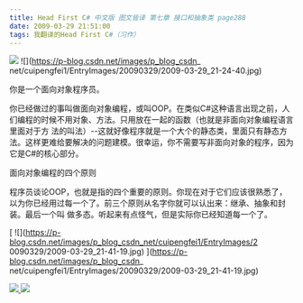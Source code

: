 ```yaml
---
title: Head First C# 中文版 图文皆译 第七章 接口和抽象类 page288
date: 2009-03-29 21:51:00
tags: 我翻译的Head First C#（习作）
---
```

![](https://p-blog.csdn.net/images/p_blog_csdn_net/cuipengfei1/EntryImages/20090329/2009-03-29_21-23-15.jpg) ![](https://p-blog.csdn.net/images/p_blog_csdn_
net/cuipengfei1/EntryImages/20090329/2009-03-29_21-24-40.jpg)

你是一个面向对象程序员。

你已经做过的事叫做面向对象编程，或叫OOP。在类似C#这种语言出现之前，人们编程的时候不用对象、方法。只用放在一起的函数（也就是非面向对象编程语言里面对于方
法的叫法）--这就好像程序就是一个大个的静态类，里面只有静态方法。这样更难给要解决的问题建模。很幸运，你不需要写非面向对象的程序，因为它是C#的核心部分。

面向对象编程的四个原则

程序员谈论OOP，也就是指的四个重要的原则。你现在对于它们应该很熟悉了，以为你已经用过每一个了。前三个原则从名字你就可以认出来：继承、抽象和封装。最后一个叫
做多态。听起来有点怪气，但是实际你已经知道每一个了。

[ ![](https://p-blog.csdn.net/images/p_blog_csdn_net/cuipengfei1/EntryImages/2
0090329/2009-03-29_21-41-19.jpg) ](https://p-blog.csdn.net/images/p_blog_csdn_
net/cuipengfei1/EntryImages/20090329/2009-03-29_21-41-19.jpg)



[ ![](https://profile.csdnimg.cn/5/2/5/3_cuipengfei1)
![](https://g.csdnimg.cn/static/user-reg-year/1x/11.png)
](https://blog.csdn.net/cuipengfei1)





